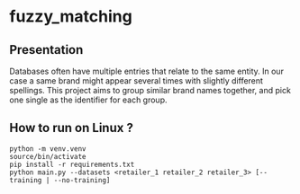 # fuzzy_matching

## Presentation
Databases often have multiple entries that relate to the same entity. In our case a same brand might appear several times with slightly different spellings. This project aims to group similar brand names together, and pick one single as the identifier for each group. 

## How to run on Linux ?

```
python -m venv.venv
source/bin/activate
pip install -r requirements.txt
python main.py --datasets <retailer_1 retailer_2 retailer_3> [--training | --no-training]
```
